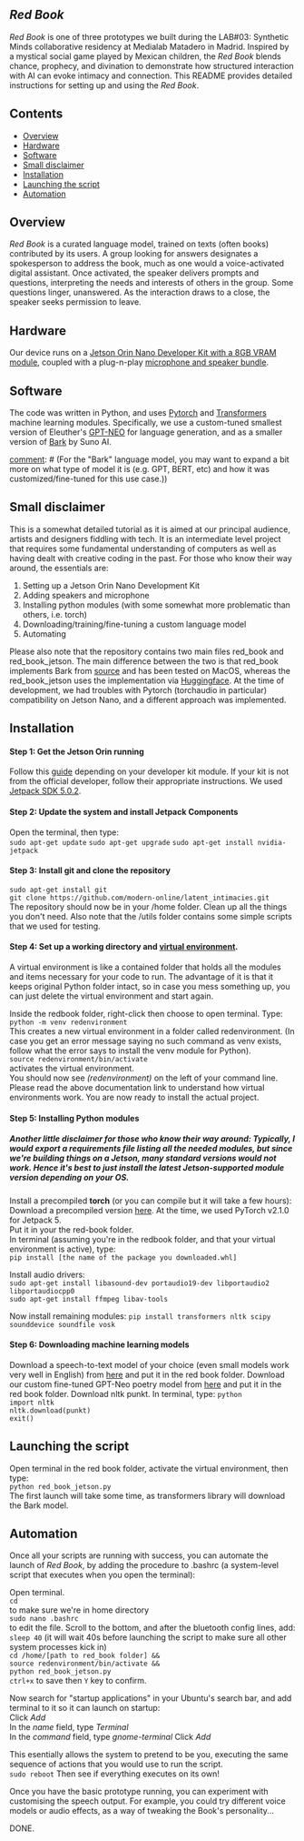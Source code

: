 ## _Red Book_

_Red Book_ is one of three prototypes we built during the LAB#03: Synthetic Minds collaborative residency at Medialab Matadero in Madrid. Inspired by a mystical social game played by Mexican children, the _Red Book_ blends chance, prophecy, and divination to demonstrate how structured interaction with AI can evoke intimacy and connection. This README provides detailed instructions for setting up and using the _Red Book_.


## Contents

- [Overview](#overview)
- [Hardware](#hardware)
- [Software](#software)
- [Small disclaimer](#small-disclaimer)
- [Installation](#installation)
- [Launching the script](#launching-the-script)
- [Automation](#automation)


## Overview

_Red Book_ is a curated language model, trained on texts (often books) contributed by its users. A group looking for answers designates a spokesperson to address the book, much as one would a voice-activated digital assistant. Once activated, the speaker delivers prompts and questions, interpreting the needs and interests of others in the group. Some questions linger, unanswered. As the interaction draws to a close, the speaker seeks permission to leave.

[comment]: # (Provide a concrete example of the type of texts/books that might be used to train the Red Book model. This will help users understand the content better.)


## Hardware

Our device runs on a [Jetson Orin Nano Developer Kit with a 8GB VRAM module](https://developer.nvidia.com/embedded/learn/get-started-jetson-orin-nano-devkit), coupled with a plug-n-play [microphone and speaker bundle](https://www.waveshare.com/usb-to-audio.htm).

[comment]: # (The hardware specs and links are clearly listed. However, you could potentially explain the rationale behind choosing the Jetson Orin Nano over something like a Raspberry Pi. Is it purely for performance reasons?)


## Software

The code was written in Python, and uses [Pytorch](https://pytorch.org/) and [Transformers](https://huggingface.co/docs/transformers/en/index) machine learning modules. Specifically, we use a custom-tuned smallest version of Eleuther's [GPT-NEO](https://huggingface.co/docs/transformers/en/model_doc/gpt_neo) for language generation, and as a smaller version of [Bark](https://huggingface.co/docs/transformers/en/model_doc/bark) by Suno AI.   

[comment]: # (For the "Bark" language model, you may want to expand a bit more on what type of model it is (e.g. GPT, BERT, etc) and how it was customized/fine-tuned for this use case.))


## Small disclaimer 

This is a somewhat detailed tutorial as it is aimed at our principal audience, artists and designers fiddling with tech. It is an intermediate level project that requires some fundamental understanding of computers as well as having dealt with creative coding in the past. For those who know their way around, the essentials are:

1. Setting up a Jetson Orin Nano Development Kit  
2. Adding speakers and microphone  
3. Installing python modules (with some somewhat more problematic than others, i.e. torch)   
4. Downloading/training/fine-tuning a custom language model  
5. Automating  

Please also note that the repository contains two main files red_book and red_book_jetson. The main difference between the two is that red_book implements Bark from [source](https://github.com/suno-ai/bark) and has been tested on MacOS, whereas the red_book_jetson uses the implementation via [Huggingface](https://huggingface.co/docs/transformers/en/model_doc/bark). At the time of development, we had troubles with Pytorch (torchaudio in particular) compatibility on Jetson Nano, and a different approach was implemented.  


## Installation

#### Step 1: Get the Jetson Orin running 

Follow this [guide](https://developer.nvidia.com/embedded/learn/get-started-jetson-orin-nano-devkit#prepare) depending on your developer kit module. If your kit is not from the official developer, follow their appropriate instructions. We used [Jetpack SDK 5.0.2](https://developer.nvidia.com/embedded/jetpack-sdk-502). 

#### Step 2: Update the system and install Jetpack Components  

Open the terminal, then type:  
```sudo apt-get update```
```sudo apt-get upgrade```
```sudo apt-get install nvidia-jetpack```

#### Step 3: Install git and clone the repository

```sudo apt-get install git```  
```git clone https://github.com/modern-online/latent_intimacies.git```  
The repository should now be in your /home folder. Clean up all the things you don't need. Also note that the /utils folder contains some simple scripts that we used for testing. 

#### Step 4: Set up a working directory and [virtual environment](https://docs.python.org/3/library/venv.html). 

A virtual environment is like a contained folder that holds all the modules and items necessary for your code to run. The advantage of it is that it keeps original Python folder intact, so in case you mess something up, you can just delete the virtual environment and start again. 

Inside the redbook folder, right-click then choose to open terminal. Type:  
```python -m venv redenvironment```  
This creates a new virtual environment in a folder called redenvironment. (In case you get an error message saying no such command as venv exists, follow what the error says to install the venv module for Python).   
```source redenvironment/bin/activate```  
activates the virtual environment.   
You should now see _(redenvironment)_ on the left of your command line. Please read the above documentation link to understand how virtual environments work. You are now ready to install the actual project. 

#### Step 5: Installing Python modules

##### Another little disclaimer for those who know their way around: Typically, I would export a requirements file listing all the needed modules, but since we're building things on a Jetson, many standard versions would not work. Hence it's best to just install the latest Jetson-supported module version depending on your OS.

Install a precompiled **torch** (or you can compile but it will take a few hours):  
Download a precompiled version [here](https://forums.developer.nvidia.com/t/pytorch-for-jetson/72048). At the time, we used PyTorch v2.1.0 for Jetpack 5.  
Put it in your the red-book folder.   
In terminal (assuming you're in the redbook folder, and that your virtual environment is active), type:  
```pip install [the name of the package you downloaded.whl]```  

Install audio drivers:  
```sudo apt-get install libasound-dev portaudio19-dev libportaudio2 libportaudiocpp0```  
```sudo apt-get install ffmpeg libav-tools```  

Now install remaining modules:
``` pip install transformers nltk scipy sounddevice soundfile vosk ```  

#### Step 6: Downloading machine learning models  

Download a speech-to-text model of your choice (even small models work very well in English) from [here](https://alphacephei.com/vosk/models) and put it in the red book folder. 
Download our custom fine-tuned GPT-Neo poetry model from [here](https://drive.google.com/file/d/1xbaOWP6rkfdtG4b-nqnbasEudCUlT1KE/view?usp=sharing) and put it in the red book folder.
Download nltk punkt. In terminal, type:
```python```  
```import nltk```  
```nltk.download(punkt)```   
```exit()```  


## Launching the script

Open terminal in the red book folder, activate the virtual environment, then type:   
```python red_book_jetson.py```   
The first launch will take some time, as transformers library will download the Bark model. 


## Automation 

Once all your scripts are running with success, you can automate the launch of _Red Book_, by adding the procedure to .bashrc (a system-level script that executes when you open the terminal): 

Open terminal.  
```cd```  
to make sure we're in home directory  
```sudo nano .bashrc```   
to edit the file. Scroll to the bottom, and after the bluetooth config lines, add:  
```sleep 40```  (it will wait 40s before launching the script to make sure all other system processes kick in)  
```cd /home/[path to red_book folder] &&```  
```source redenvironment/bin/activate &&```  
```python red_book_jetson.py```  
```ctrl+x``` to save then ```Y``` key to confirm.   

Now search for "startup applications" in your Ubuntu's search bar, and add terminal to it so it can launch on startup:  
Click _Add_  
In the _name_ field, type _Terminal_  
In the _command_ field, type _gnome-terminal_ 
Click _Add_ 

This esentially allows the system to pretend to be you, executing the same sequence of actions that you would use to run the script.  
```sudo reboot```
Then see if everything executes on its own!

Once you have the basic prototype running, you can experiment with customising the speech output. For example, you could try different voice models or audio effects, as a way of tweaking the Book's personality...

DONE.